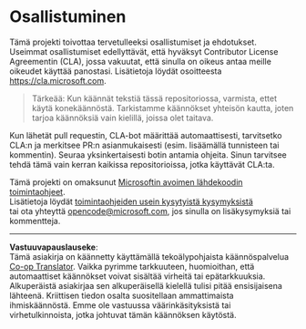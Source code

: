 <!--
CO_OP_TRANSLATOR_METADATA:
{
  "original_hash": "d6f80293fa9c213283eac7e79b078671",
  "translation_date": "2025-08-27T20:25:37+00:00",
  "source_file": "CONTRIBUTING.md",
  "language_code": "fi"
}
-->
# Osallistuminen

Tämä projekti toivottaa tervetulleeksi osallistumiset ja ehdotukset. Useimmat osallistumiset edellyttävät, että hyväksyt Contributor License Agreementin (CLA), jossa vakuutat, että sinulla on oikeus antaa meille oikeudet käyttää panostasi. Lisätietoja löydät osoitteesta https://cla.microsoft.com.

> Tärkeää: Kun käännät tekstiä tässä repositoriossa, varmista, ettet käytä konekäännöstä. Tarkistamme käännökset yhteisön kautta, joten tarjoa käännöksiä vain kielillä, joissa olet taitava.

Kun lähetät pull requestin, CLA-bot määrittää automaattisesti, tarvitsetko CLA:n ja merkitsee PR:n asianmukaisesti (esim. lisäämällä tunnisteen tai kommentin). Seuraa yksinkertaisesti botin antamia ohjeita. Sinun tarvitsee tehdä tämä vain kerran kaikissa repositorioissa, jotka käyttävät CLA:ta.

Tämä projekti on omaksunut [Microsoftin avoimen lähdekoodin toimintaohjeet](https://opensource.microsoft.com/codeofconduct/).  
Lisätietoja löydät [toimintaohjeiden usein kysytyistä kysymyksistä](https://opensource.microsoft.com/codeofconduct/faq/)  
tai ota yhteyttä [opencode@microsoft.com](mailto:opencode@microsoft.com), jos sinulla on lisäkysymyksiä tai kommentteja.

---

**Vastuuvapauslauseke**:  
Tämä asiakirja on käännetty käyttämällä tekoälypohjaista käännöspalvelua [Co-op Translator](https://github.com/Azure/co-op-translator). Vaikka pyrimme tarkkuuteen, huomioithan, että automaattiset käännökset voivat sisältää virheitä tai epätarkkuuksia. Alkuperäistä asiakirjaa sen alkuperäisellä kielellä tulisi pitää ensisijaisena lähteenä. Kriittisen tiedon osalta suositellaan ammattimaista ihmiskäännöstä. Emme ole vastuussa väärinkäsityksistä tai virhetulkinnoista, jotka johtuvat tämän käännöksen käytöstä.